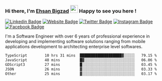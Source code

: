 ### Hi there, I'm <a href="https://ehsanbigzad.com" target="_blank">Ehsan Bigzad</a> <img src="https://media.giphy.com/media/hvRJCLFzcasrR4ia7z/giphy.gif" width="25px" height="25px"> Happy to see you here !

[![Linkedin Badge](https://img.shields.io/badge/-LinkedIn-0e76a8?style=flat-square&logo=Linkedin&logoColor=white)](https://linkedin.com/in/EhsanBigzad)
[![Website Badge](https://img.shields.io/badge/Website-3b5998?style=flat-square&logo=google-chrome&logoColor=white)](https://ehsanbigzad.com)
[![Twitter Badge](https://img.shields.io/badge/-Twitter-00acee?style=flat-square&logo=Twitter&logoColor=white)](https://twitter.com/EhsanBigzad)
[![Instagram Badge](https://img.shields.io/badge/-Instagram-e4405f?style=flat-square&logo=Instagram&logoColor=white)](https://instagram.com/ehsanbigzad/)
[![Facebook Badge](https://img.shields.io/badge/-Facebook-0088cc?style=flat-square&logo=Facebook&logoColor=white)](https://facebook.com/EhsanBigzad7)

I'm a Software Engineer with over 6 years of professional experience
in developing and implementing software solutions ranging from mobile applications development to architecting enterprise level softwares.

<!--START_SECTION:waka-->

```txt
TypeScript        10 hrs 31 mins  ███████████████████▓░░░░░   79.15 %
JavaScript        48 mins         █▓░░░░░░░░░░░░░░░░░░░░░░░   06.06 %
GDScript3         27 mins         █░░░░░░░░░░░░░░░░░░░░░░░░   03.45 %
JSON              26 mins         ▓░░░░░░░░░░░░░░░░░░░░░░░░   03.33 %
Other             25 mins         ▓░░░░░░░░░░░░░░░░░░░░░░░░   03.17 %
```

<!--END_SECTION:waka-->
